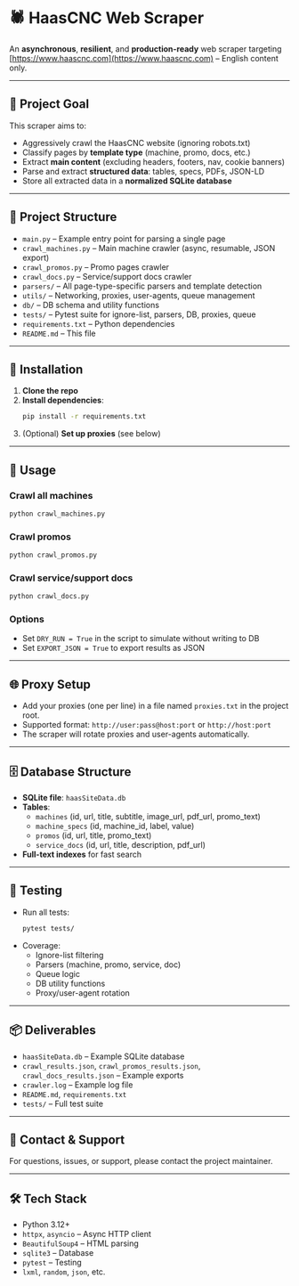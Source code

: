 # 🕷️ HaasCNC Web Scraper

An **asynchronous**, **resilient**, and **production-ready** web scraper targeting [https://www.haascnc.com](https://www.haascnc.com) – English content only.

---

## 🚀 Project Goal

This scraper aims to:

- Aggressively crawl the HaasCNC website (ignoring robots.txt)
- Classify pages by **template type** (machine, promo, docs, etc.)
- Extract **main content** (excluding headers, footers, nav, cookie banners)
- Parse and extract **structured data**: tables, specs, PDFs, JSON-LD
- Store all extracted data in a **normalized SQLite database**

---

## 🧱 Project Structure

- `main.py` – Example entry point for parsing a single page
- `crawl_machines.py` – Main machine crawler (async, resumable, JSON export)
- `crawl_promos.py` – Promo pages crawler
- `crawl_docs.py` – Service/support docs crawler
- `parsers/` – All page-type-specific parsers and template detection
- `utils/` – Networking, proxies, user-agents, queue management
- `db/` – DB schema and utility functions
- `tests/` – Pytest suite for ignore-list, parsers, DB, proxies, queue
- `requirements.txt` – Python dependencies
- `README.md` – This file

---

## 🔧 Installation

1. **Clone the repo**
2. **Install dependencies**:
   ```bash
   pip install -r requirements.txt
   ```
3. (Optional) **Set up proxies** (see below)

---

## 🚦 Usage

### Crawl all machines

```bash
python crawl_machines.py
```

### Crawl promos

```bash
python crawl_promos.py
```

### Crawl service/support docs

```bash
python crawl_docs.py
```

### Options

- Set `DRY_RUN = True` in the script to simulate without writing to DB
- Set `EXPORT_JSON = True` to export results as JSON

---

## 🌐 Proxy Setup

- Add your proxies (one per line) in a file named `proxies.txt` in the project root.
- Supported format: `http://user:pass@host:port` or `http://host:port`
- The scraper will rotate proxies and user-agents automatically.

---

## 🗄️ Database Structure

- **SQLite file**: `haasSiteData.db`
- **Tables**:
  - `machines` (id, url, title, subtitle, image_url, pdf_url, promo_text)
  - `machine_specs` (id, machine_id, label, value)
  - `promos` (id, url, title, promo_text)
  - `service_docs` (id, url, title, description, pdf_url)
- **Full-text indexes** for fast search

---

## 🧪 Testing

- Run all tests:
  ```bash
  pytest tests/
  ```
- Coverage:
  - Ignore-list filtering
  - Parsers (machine, promo, service, doc)
  - Queue logic
  - DB utility functions
  - Proxy/user-agent rotation

---

## 📦 Deliverables

- `haasSiteData.db` – Example SQLite database
- `crawl_results.json`, `crawl_promos_results.json`, `crawl_docs_results.json` – Example exports
- `crawler.log` – Example log file
- `README.md`, `requirements.txt`
- `tests/` – Full test suite

---

## 🤝 Contact & Support

For questions, issues, or support, please contact the project maintainer.

---

## 🛠️ Tech Stack

- Python 3.12+
- `httpx`, `asyncio` – Async HTTP client
- `BeautifulSoup4` – HTML parsing
- `sqlite3` – Database
- `pytest` – Testing
- `lxml`, `random`, `json`, etc.
